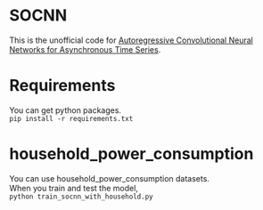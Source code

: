 # SOCNN
This is the unofficial code for [Autoregressive Convolutional Neural Networks for Asynchronous Time Series](https://arxiv.org/abs/1703.04122). 

# Requirements
You can get python packages.  
`pip install -r requirements.txt`

# household_power_consumption
You can use household_power_consumption datasets.  
When you train and test the model,  
`python train_socnn_with_household.py`
